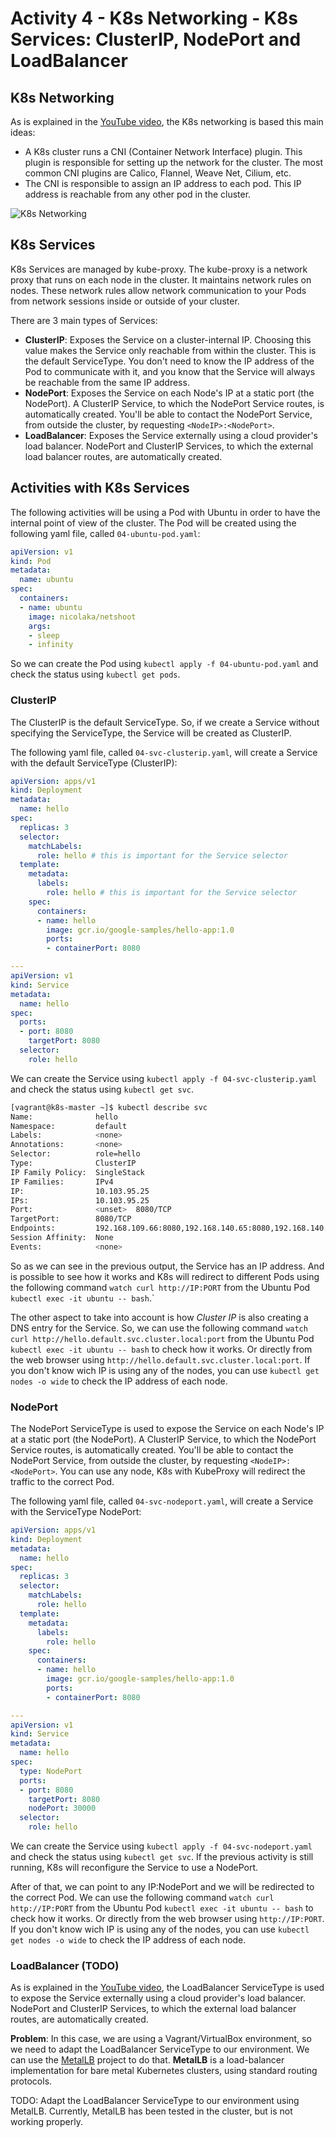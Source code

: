 # Activity 4 - K8s Networking - K8s Services: ClusterIP, NodePort and LoadBalancer

## K8s Networking

As is explained in the [YouTube video](https://www.youtube.com/watch?v=DCoBcpOA7W4), the K8s networking is based this main ideas:

* A K8s cluster runs a CNI (Container Network Interface) plugin. This plugin is responsible for setting up the network for the cluster. The most common CNI plugins are Calico, Flannel, Weave Net, Cilium, etc.
* The CNI is responsible to assign an IP address to each pod. This IP address is reachable from any other pod in the cluster.

![K8s Networking](./k8s-networking.png)

## K8s Services

K8s Services are managed by kube-proxy. The kube-proxy is a network proxy that runs on each node in the cluster. It maintains network rules on nodes. These network rules allow network communication to your Pods from network sessions inside or outside of your cluster.

There are 3 main types of Services:

* __ClusterIP__: Exposes the Service on a cluster-internal IP. Choosing this value makes the Service only reachable from within the cluster. This is the default ServiceType. You don't need to know the IP address of the Pod to communicate with it, and you know that the Service will always be reachable from the same IP address.
* __NodePort__: Exposes the Service on each Node's IP at a static port (the NodePort). A ClusterIP Service, to which the NodePort Service routes, is automatically created. You'll be able to contact the NodePort Service, from outside the cluster, by requesting `<NodeIP>:<NodePort>`.
* __LoadBalancer__: Exposes the Service externally using a cloud provider's load balancer. NodePort and ClusterIP Services, to which the external load balancer routes, are automatically created.

## Activities with K8s Services

The following activities will be using a Pod with Ubuntu in order to have the internal point of view of the cluster. The Pod will be created using the following yaml file, called `04-ubuntu-pod.yaml`:

```yaml
apiVersion: v1
kind: Pod
metadata:
  name: ubuntu
spec:
  containers:
  - name: ubuntu
    image: nicolaka/netshoot
    args:
    - sleep
    - infinity
```

So we can create the Pod using `kubectl apply -f 04-ubuntu-pod.yaml` and check the status using `kubectl get pods`.

### ClusterIP

The ClusterIP is the default ServiceType. So, if we create a Service without specifying the ServiceType, the Service will be created as ClusterIP.

The following yaml file, called `04-svc-clusterip.yaml`, will create a Service with the default ServiceType (ClusterIP):

```yaml
apiVersion: apps/v1
kind: Deployment
metadata:
  name: hello
spec:
  replicas: 3
  selector:
    matchLabels:
      role: hello # this is important for the Service selector
  template:
    metadata:
      labels:
        role: hello # this is important for the Service selector
    spec:
      containers:
      - name: hello
        image: gcr.io/google-samples/hello-app:1.0
        ports:
        - containerPort: 8080

---
apiVersion: v1
kind: Service
metadata:
  name: hello
spec:
  ports:
  - port: 8080
    targetPort: 8080
  selector:
    role: hello
```

We can create the Service using `kubectl apply -f 04-svc-clusterip.yaml` and check the status using `kubectl get svc`.

```bash
[vagrant@k8s-master ~]$ kubectl describe svc
Name:              hello
Namespace:         default
Labels:            <none>
Annotations:       <none>
Selector:          role=hello
Type:              ClusterIP
IP Family Policy:  SingleStack
IP Families:       IPv4
IP:                10.103.95.25
IPs:               10.103.95.25
Port:              <unset>  8080/TCP
TargetPort:        8080/TCP
Endpoints:         192.168.109.66:8080,192.168.140.65:8080,192.168.140.66:8080
Session Affinity:  None
Events:            <none>
```

So as we can see in the previous output, the Service has an IP address. And is possible to see how it works and K8s will redirect to different Pods using the following command `watch curl http://IP:PORT` from the Ubuntu Pod `kubectl exec -it ubuntu -- bash`.`

The other aspect to take into account is how _Cluster IP_ is also creating a DNS entry for the Service. So, we can use the following command `watch curl http://hello.default.svc.cluster.local:port` from the Ubuntu Pod `kubectl exec -it ubuntu -- bash` to check how it works. Or directly from the web browser using `http://hello.default.svc.cluster.local:port`. If you don't know wich IP is using any of the nodes, you can use `kubectl get nodes -o wide` to check the IP address of each node.

### NodePort

The NodePort ServiceType is used to expose the Service on each Node's IP at a static port (the NodePort). A ClusterIP Service, to which the NodePort Service routes, is automatically created. You'll be able to contact the NodePort Service, from outside the cluster, by requesting `<NodeIP>:<NodePort>`. You can use any node, K8s with KubeProxy will redirect the traffic to the correct Pod.

The following yaml file, called `04-svc-nodeport.yaml`, will create a Service with the ServiceType NodePort:

```yaml
apiVersion: apps/v1
kind: Deployment
metadata:
  name: hello
spec:
  replicas: 3
  selector:
    matchLabels:
      role: hello
  template:
    metadata:
      labels:
        role: hello
    spec:
      containers:
      - name: hello
        image: gcr.io/google-samples/hello-app:1.0
        ports:
        - containerPort: 8080

---
apiVersion: v1
kind: Service
metadata:
  name: hello
spec:
  type: NodePort
  ports:
  - port: 8080
    targetPort: 8080
    nodePort: 30000
  selector:
    role: hello
```

We can create the Service using `kubectl apply -f 04-svc-nodeport.yaml` and check the status using `kubectl get svc`. If the previous activity is still running, K8s will reconfigure the Service to use a NodePort.

After of that, we can point to any IP:NodePort and we will be redirected to the correct Pod. We can use the following command `watch curl http://IP:PORT` from the Ubuntu Pod `kubectl exec -it ubuntu -- bash` to check how it works. Or directly from the web browser using `http://IP:PORT`. If you don't know wich IP is using any of the nodes, you can use `kubectl get nodes -o wide` to check the IP address of each node.


### LoadBalancer (TODO)

As is explained in the [YouTube video](https://www.youtube.com/watch?v=DCoBcpOA7W4), the LoadBalancer ServiceType is used to expose the Service externally using a cloud provider's load balancer. NodePort and ClusterIP Services, to which the external load balancer routes, are automatically created.

__Problem__: In this case, we are using a Vagrant/VirtualBox environment, so we need to adapt the LoadBalancer ServiceType to our environment. We can use the [MetalLB](https://metallb.universe.tf/) project to do that. __MetalLB__ is a load-balancer implementation for bare metal Kubernetes clusters, using standard routing protocols.

TODO: Adapt the LoadBalancer ServiceType to our environment using MetalLB. Currently, MetalLB has been tested in the cluster, but is not working properly.